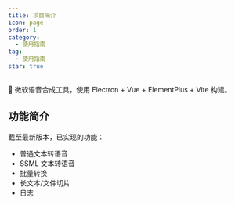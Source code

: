 ```yaml
---
title: 项目简介
icon: page
order: 1
category:
  - 使用指南
tag:
  - 使用指南
star: true
---
```


🎤 微软语音合成工具，使用 Electron + Vue + ElementPlus + Vite 构建。

## 功能简介

截至最新版本，已实现的功能：

- 普通文本转语音
- SSML 文本转语音
- 批量转换
- 长文本/文件切片
- 日志
